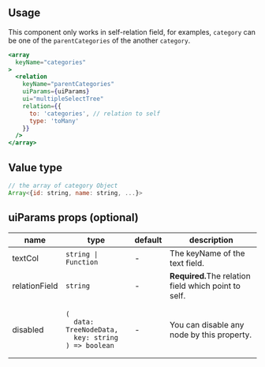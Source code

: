 ## Usage

This component only works in self-relation field, for examples, `category` can be one of the `parentCategories` of the another `category`.

```jsx
<array
  keyName="categories"
>
  <relation
    keyName="parentCategories"
    uiParams={uiParams}
    ui="multipleSelectTree"
    relation={{
      to: 'categories', // relation to self
      type: 'toMany'
    }}
  />
</array>
```

<!-- STORY -->

## Value type

```js
// the array of category Object
Array<{id: string, name: string, ...}>
```

## uiParams props (optional)

<table>
  <thead>
    <tr>
      <th>name</th>
      <th>type</th>
      <th>default</th>
      <th>description</th>
    </tr>
  </thead>
  <tbody>
    <tr>
      <td>textCol</td>
      <td><code>string | Function</code></td>
      <td>-</td>
      <td>The keyName of the text field.</td>
    </tr>
    <tr>
      <td>relationField</td>
      <td><code>string</code></td>
      <td>-</td>
      <td><b>Required.</b>The relation field which point to self.</td>
    </tr>
    <tr>
      <td>disabled</td>
      <td><pre><code>(
  data: TreeNodeData,
  key: string
) => boolean</code></pre></td>
      <td>-</td>
      <td>You can disable any node by this property.</td>
    </tr>
  </tbody>
</table>